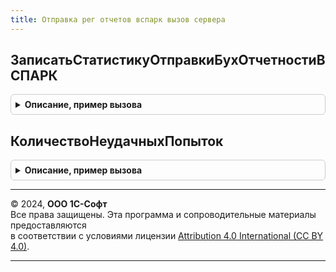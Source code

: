 ```yaml
---
title: Отправка рег отчетов вспарк вызов сервера
---
```



## ЗаписатьСтатистикуОтправкиБухОтчетностиВСПАРК
<details style="margin: 1em 0; padding: 0.5em; border: 1px solid #ccc; border-radius: 6px;">

<summary style="font-weight: bold; cursor: pointer;">Описание, пример вызова</summary>

```bsl

Процедура ЗаписатьСтатистикуОтправкиБухОтчетностиВСПАРК(Показатель) Экспорт
```

Пример вызова
```bsl
ОтправкаРегОтчетовВСПАРКВызовСервера.ЗаписатьСтатистикуОтправкиБухОтчетностиВСПАРК(Показатель) 
```
</details>

## КоличествоНеудачныхПопыток
<details style="margin: 1em 0; padding: 0.5em; border: 1px solid #ccc; border-radius: 6px;">

<summary style="font-weight: bold; cursor: pointer;">Описание, пример вызова</summary>

```bsl

Функция КоличествоНеудачныхПопыток() Экспорт
```

Пример вызова
```bsl
Результат = ОтправкаРегОтчетовВСПАРКВызовСервера.КоличествоНеудачныхПопыток() 
```
</details>

---

© 2024, **ООО 1С-Софт**  
Все права защищены. Эта программа и сопроводительные материалы предоставляются  
в соответствии с условиями лицензии [Attribution 4.0 International (CC BY 4.0)](https://creativecommons.org/licenses/by/4.0/legalcode).

---

